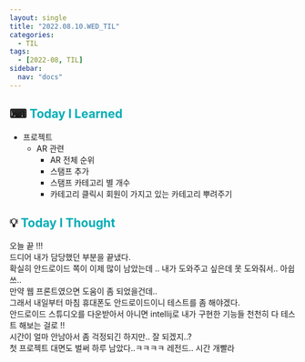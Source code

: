 ```yaml
---
layout: single
title: "2022.08.10.WED_TIL"
categories:
  - TIL
tags:
  - [2022-08, TIL]
sidebar:
  nav: "docs"
---
```


## ⌨ <a style="color:#00adb5">Today I Learned</a>

- 프로젝트
  - AR 관련
    - AR 전체 순위
    - 스탬프 추가
    - 스탬프 카테고리 별 개수
    - 카테고리 클릭시 회원이 가지고 있는 카테고리 뿌려주기

## 💡 <a style="color:#00adb5">Today I Thought</a>

오늘 끝 !!!<br>
드디어 내가 담당했던 부분을 끝냈다.<br>
확실히 안드로이드 쪽이 이제 많이 남았는데 .. 내가 도와주고 싶은데 못 도와줘서.. 아쉽쓰..<br>
만약 웹 프론트였으면 도움이 좀 되었을건데..<br>
그래서 내일부터 마침 휴대폰도 안드로이드이니 테스트를 좀 해야겠다.<br>
안드로이드 스튜디오를 다운받아서 아니면 intellij로 내가 구현한 기능들 천천히 다 테스트 해보는 걸로 !!<br>
시간이 얼마 안남아서 좀 걱정되긴 하지만.. 잘 되겠지..?<br>
첫 프로젝트 대면도 벌써 하루 남았다..ㅋㅋㅋㅋ 레전드.. 시간 개빨라
